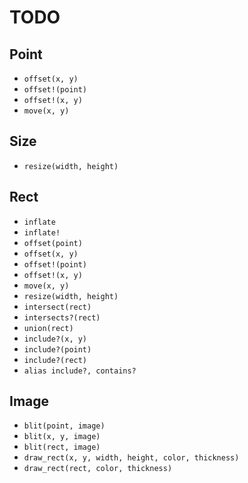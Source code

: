 # TODO

## Point

* `offset(x, y)`
* `offset!(point)`
* `offset!(x, y)`
* `move(x, y)`

## Size

* `resize(width, height)`

## Rect

* `inflate`
* `inflate!`
* `offset(point)`
* `offset(x, y)`
* `offset!(point)`
* `offset!(x, y)`
* `move(x, y)`
* `resize(width, height)`
* `intersect(rect)`
* `intersects?(rect)`
* `union(rect)`
* `include?(x, y)`
* `include?(point)`
* `include?(rect)`
* `alias include?, contains?`

## Image

* `blit(point, image)`
* `blit(x, y, image)`
* `blit(rect, image)`
* `draw_rect(x, y, width, height, color, thickness)`
* `draw_rect(rect, color, thickness)`
